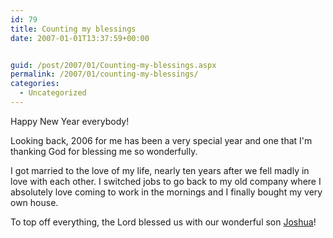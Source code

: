 ```yaml
---
id: 79
title: Counting my blessings
date: 2007-01-01T13:37:59+00:00


guid: /post/2007/01/Counting-my-blessings.aspx
permalink: /2007/01/counting-my-blessings/
categories:
  - Uncategorized
---
```

<p>Happy New Year everybody!
</p><p>Looking back, 2006 for me has been a very special year and one that I'm thanking God for blessing me so wonderfully.
</p><p>I got married to the love of my life, nearly ten years after we fell madly in love with each other. I switched jobs to go back to my old company where I absolutely love coming to work in the mornings and I finally bought my very own house.
</p><p>To top off everything, the Lord blessed us with our wonderful son <a href="http://www.joshuaf.net">Joshua</a>!</p>